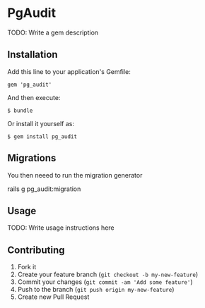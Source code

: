 # PgAudit

TODO: Write a gem description

## Installation

Add this line to your application's Gemfile:

    gem 'pg_audit'

And then execute:

    $ bundle

Or install it yourself as:

    $ gem install pg_audit


## Migrations

You then neeed to run the migration generator

rails g pg_audit:migration


## Usage

TODO: Write usage instructions here

## Contributing

1. Fork it
2. Create your feature branch (`git checkout -b my-new-feature`)
3. Commit your changes (`git commit -am 'Add some feature'`)
4. Push to the branch (`git push origin my-new-feature`)
5. Create new Pull Request
